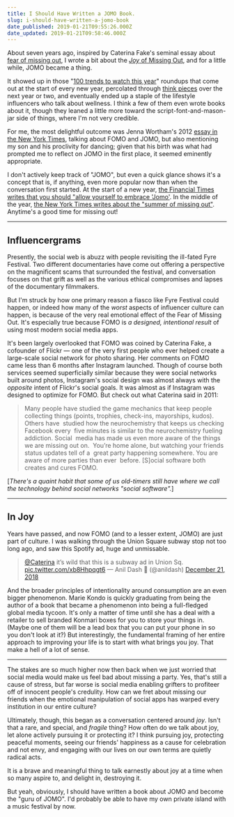 ```yaml
---
title: I Should Have Written a JOMO Book.
slug: i-should-have-written-a-jomo-book
date_published: 2019-01-21T09:55:26.000Z
date_updated: 2019-01-21T09:58:46.000Z
---
```


About seven years ago, inspired by Caterina Fake's seminal essay about [fear of missing out](https://caterina.net/2011/03/15/fomo-and-social-media/), I wrote a bit about the [*Joy* of Missing Out](__GHOST_URL__/2012/07/19/jomo/), and for a little while, JOMO became a thing.

It showed up in those "[100 trends to watch this year](https://www.slideshare.net/jwtintelligence/jwt-100-things-to-watch-in-2013)" roundups that come out at the start of every new year, percolated through [think pieces](https://www.huffingtonpost.co.uk/2014/01/03/jomo-fomo-2014_n_4523544.html) over the next year or two, and eventually ended up a staple of the lifestyle influencers who talk about wellness. I think a few of them even wrote books about it, though they leaned a little more toward the script-font-and-mason-jar side of things, where I'm not very credible.

For me, the most delightful outcome was Jenna Wortham's 2012 [essay in the New York Times](https://www.nytimes.com/2012/08/26/technology/cutting-the-digital-lifeline-and-finding-serenity.html), talking about FOMO and JOMO, but also mentioning my son and his proclivity for dancing; given that his birth was what had prompted me to reflect on JOMO in the first place, it seemed eminently appropriate.

I don't actively keep track of "JOMO", but even a quick glance shows it's a concept that is, if anything, even more popular now than when the conversation first started. At the start of a new year, [the Financial Times writes that you should "allow yourself to embrace 'Jomo'](https://www.ft.com/content/415f2432-1009-11e9-acdc-4d9976f1533b). In the middle of the year, [the New York Times writes about the "summer of missing out"](https://www.nytimes.com/2018/07/12/style/joy-of-missing-out-summer.html). Anytime's a good time for missing out!

---

## Influencergrams

Presently, the social web is abuzz with people revisiting the ill-fated Fyre Festival. Two different documentaries have come out offering a perspective on the magnificent scams that surrounded the festival, and conversation focuses on that grift as well as the various ethical compromises and lapses of the documentary filmmakers.

But I'm struck by how one primary reason a fiasco like Fyre Festival could happen, or indeed how many of the *worst* aspects of influencer culture can happen, is because of the very real emotional effect of the Fear of Missing Out. It's especially true because FOMO is *a designed, intentional result* of using most modern social media apps.

It's been largely overlooked that FOMO was coined by Caterina Fake, a cofounder of Flickr — one of the very first people who ever helped create a large-scale social network for photo sharing. Her comments on FOMO came less than 6 months after Instagram launched. Though of course both services seemed superficially similar because they were social networks built around photos, Instagram's social design was almost always with the *opposite* intent of Flickr's social goals. It was almost as if Instagram was designed to optimize for FOMO. But check out what Caterina said in 2011:

> Many people have studied the game mechanics that keep people collecting things (points, trophies, check-ins, mayorships, kudos). Others have  studied how the neurochemistry that keeps us checking Facebook every  five minutes is similar to the neurochemistry fueling addiction. Social  media has made us even more aware of the things we are missing out on.  You’re home alone, but watching your friends status updates tell of a  great party happening somewhere. You are aware of more parties than ever  before. [S]ocial software both creates and cures FOMO.

[*There's a quaint habit that some of us old-timers still have where we call the technology behind social networks "social software".*]

---

## In Joy

Years have passed, and now FOMO (and to a lesser extent, JOMO) are just part of culture. I was walking through the Union Square subway stop not too long ago, and saw this Spotify ad, huge and unmissable.

> [@Caterina](https://twitter.com/Caterina?ref_src=twsrc%5Etfw) it’s wild that this is a subway ad in Union Sq. [pic.twitter.com/xb8Hhpqgt6](https://t.co/xb8Hhpqgt6)
> &mdash; Anil Dash 🥭 (@anildash) [December 21, 2018](https://twitter.com/anildash/status/1076255984329388037?ref_src=twsrc%5Etfw)

And the broader principles of intentionality around consumption are an even bigger phenomenon. Marie Kondo is quickly graduating from being the author of a book that became a phenomenon into being a full-fledged global media tycoon. It's only a matter of time until she has a deal with a retailer to sell branded Konmari boxes for you to store your things in. (Maybe one of them will be a lead box that you can put your phone in so you don't look at it?) But interestingly, the fundamental framing of her entire approach to improving your life is to start with what brings you joy. That make a hell of a lot of sense.

---

The stakes are so much higher now then back when we just worried that social media would make us feel bad about missing a party. Yes, that's still a cause of stress, but far worse is social media enabling grifters to profiteer off of innocent people's credulity. How can we fret about missing our friends when the emotional manipulation of social apps has warped every institution in our entire culture?

Ultimately, though, this began as a conversation centered around *joy*. Isn't that a rare, and special, and *fragile* thing? How often do we talk about joy, let alone actively pursuing it or protecting it? I think pursuing joy, protecting peaceful moments, seeing our friends' happiness as a cause for celebration and not envy, and engaging with our lives on our own terms are quietly radical acts.

It is a brave and meaningful thing to talk earnestly about joy at a time when so many aspire to, and delight in, destroying it.

But yeah, obviously, I should have written a book about JOMO and become the "guru of JOMO". I'd probably be able to have my own private island with a music festival by now.
